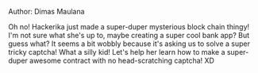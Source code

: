 Author: Dimas Maulana

Oh no! Hackerika just made a super-duper mysterious block chain thingy! I'm not sure what she's up to, maybe creating a super cool bank app? But guess what? It seems a bit wobbly because it's asking us to solve a super tricky captcha! What a silly kid! Let's help her learn how to make a super-duper awesome contract with no head-scratching captcha! XD
